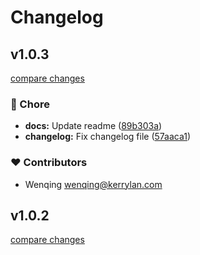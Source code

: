 # Changelog


## v1.0.3

[compare changes](https://github.com/yisibell/pagein/compare/v1.0.2...v1.0.3)


### 🏡 Chore

  - **docs:** Update readme ([89b303a](https://github.com/yisibell/pagein/commit/89b303a))
  - **changelog:** Fix changelog file ([57aaca1](https://github.com/yisibell/pagein/commit/57aaca1))

### ❤️  Contributors

- Wenqing <wenqing@kerrylan.com>

## v1.0.2

[compare changes](https://github.com/yisibell/pagein/compare/v1.0.1...v1.0.2)

